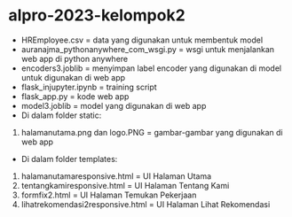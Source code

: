# alpro-2023-kelompok2
- HREmployee.csv = data yang digunakan untuk membentuk model
- auranajma_pythonanywhere_com_wsgi.py = wsgi untuk menjalankan web app di python anywhere
- encoders3.joblib = menyimpan label encoder yang digunakan di model untuk digunakan di web app
- flask_injupyter.ipynb = training script
- flask_app.py = kode web app
- model3.joblib = model yang digunakan di web app
- Di dalam folder static:
1. halamanutama.png dan logo.PNG = gambar-gambar yang digunakan di web app
- Di dalam folder templates:
1. halamanutamaresponsive.html = UI Halaman Utama
2. tentangkamiresponsive.html = UI Halaman Tentang Kami
3. formfix2.html = UI Halaman Temukan Pekerjaan
4. lihatrekomendasi2responsive.html = UI Halaman Lihat Rekomendasi
